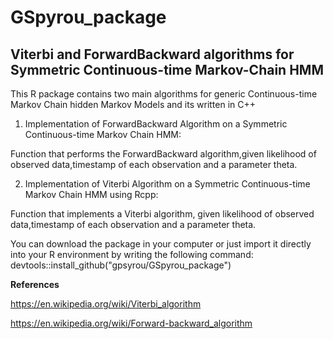 # GSpyrou_package

## **Viterbi and ForwardBackward algorithms for Symmetric Continuous-time Markov-Chain HMM**

This R package contains two main algorithms for generic Continuous-time Markov Chain hidden Markov Models and its written in C++

1) Implementation of ForwardBackward Algorithm on a Symmetric Continuous-time Markov Chain HMM:

 Function that performs the ForwardBackward algorithm,given likelihood of observed data,timestamp of each observation and a parameter  theta.

2) Implementation of Viterbi Algorithm on a Symmetric Continuous-time Markov Chain HMM using Rcpp:

 Function that implements a Viterbi algorithm, given likelihood of observed data,timestamp of each observation and a parameter theta.


You can download the package in your computer or just import it directly into your R environment by writing the following command:
devtools::install_github("gpsyrou/GSpyrou_package")

**References**

https://en.wikipedia.org/wiki/Viterbi_algorithm

https://en.wikipedia.org/wiki/Forward-backward_algorithm
